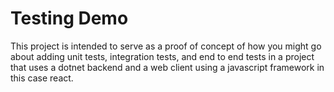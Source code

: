 # Testing Demo

This project is intended to serve as a proof of concept of how you might go about adding unit tests, integration tests, and end to end tests in a project that uses a dotnet backend and a web client using a javascript framework in this case react.
